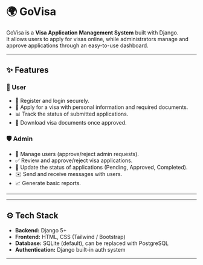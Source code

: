 # 🌍 GoVisa

GoVisa is a **Visa Application Management System** built with Django.  
It allows users to apply for visas online, while administrators manage and approve applications through an easy-to-use dashboard.

---

## ✨ Features

### 👤 User
- 📝 Register and login securely.
- 🛂 Apply for a visa with personal information and required documents.
- 📊 Track the status of submitted applications.
- 📄 Download visa documents once approved.

### 🛡️ Admin
- 👥 Manage users (approve/reject admin requests).
- ✅ Review and approve/reject visa applications.
- 🔄 Update the status of applications (Pending, Approved, Completed).
- ✉️ Send and receive messages with users.
- 📈 Generate basic reports.

---


---

## ⚙️ Tech Stack
- **Backend:** Django 5+
- **Frontend:** HTML, CSS (Tailwind / Bootstrap)
- **Database:** SQLite (default), can be replaced with PostgreSQL
- **Authentication:** Django built-in auth system

---

